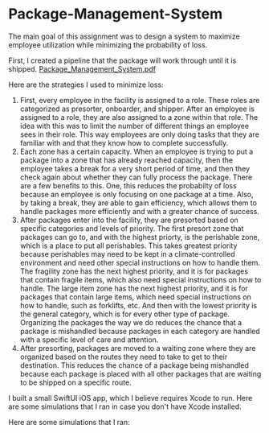 # Package-Management-System

The main goal of this assignment was to design a system to maximize employee utilization while minimizing the probability of loss.

First, I created a pipeline that the package will work through until it is shipped.
[Package_Management_System.pdf](https://github.com/ira2101/Package-Management-System/files/13606346/ONBOARDING.pdf)

Here are the strategies I used to minimize loss:
1. First, every employee in the facility is assigned to a role. These roles are categorized as presorter, onboarder, and shipper. After an employee is assigned to a role, they are also assigned to a zone within that role. The idea with this was to limit the number of different things an employee sees in their role. This way employees are only doing tasks that they are familiar with and that they know how to complete successfully.
2. Each zone has a certain capacity. When an employee is trying to put a package into a zone that has already reached capacity, then the employee takes a break for a very short period of time, and then they check again about whether they can fully process the package. There are a few benefits to this. One, this reduces the probabilty of loss because an employee is only focusing on one package at a time. Also, by taking a break, they are able to gain efficiency, which allows them to handle packages more efficiently and with a greater chance of success.
3. After packages enter into the facility, they are presorted based on specific categories and levels of priority. The first presort zone that packages can go to, and with the highest priorty, is the perishable zone, which is a place to put all perishables. This takes greatest priority because perishables may need to be kept in a climate-controlled environment and need other special instructions on how to handle them. The fragility zone has the next highest priority, and it is for packages that contain fragile items, which also need special instructions on how to handle. The large item zone has the next highest priority, and it is for packages that contain large items, which need special instructions on how to handle, such as forklifts, etc. And then with the lowest priority is the general category, which is for every other type of package. Organizing the packages the way we do reduces the chance that a package is mishandled because packages in each category are handled with a specific level of care and attention.
4. After presorting, packages are moved to a waiting zone where they are organized based on the routes they need to take to get to their destination. This reduces the chance of a package being mishandled because each package is placed with all other packages that are waiting to be shipped on a specific route.

I built a small SwiftUI iOS app, which I believe requires Xcode to run. Here are some simulations that I ran in case you don't have Xcode installed.

Here are some simulations that I ran:
